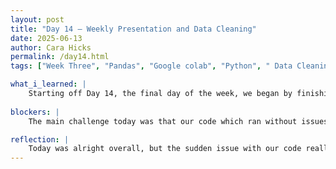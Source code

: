 ```yaml
---
layout: post
title: "Day 14 – Weekly Presentation and Data Cleaning"
date: 2025-06-13
author: Cara Hicks
permalink: /day14.html
tags: ["Week Three", "Pandas", "Google colab", "Python", " Data Cleaning"]

what_i_learned: |
    Starting off Day 14, the final day of the week, we began by finishing up our weekly presentation to get it out of the way. We added our information to the slides and did a quick run-through to practice. After that, I went to a separate area to record the presentation. Once that was completed, we jumped straight into coding, reviewing the progress we made yesterday. We then wrote code to ensure that all datasets had matching columns and printed in the same format. As usual, we wrapped up the day by writing our daily blog.
    
blockers: |
    The main challenge today was that our code which ran without issues yesterday, suddenly started throwing an error. This was an unexpected disruption in the progress we had made and set us back a bit. We had to spend time investigating why the error appeared and what might have caused it, while also working on a more stable fix to prevent it from happening again.

reflection: |
    Today was alright overall, but the sudden issue with our code really threw me off. It was definitely a setback, especially since that time could’ve been used to make more progress elsewhere. What made it even more frustrating was that the code had run perfectly earlier in the day, and without anyone changing anything, it just stopped working after lunch.
---
```



